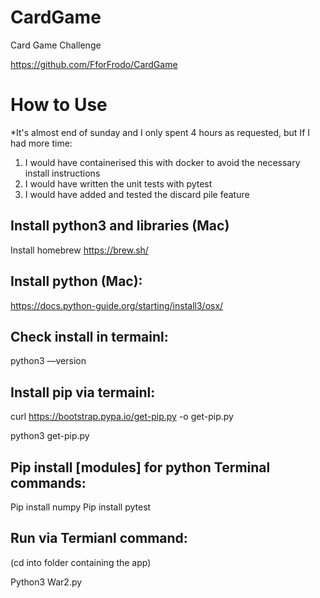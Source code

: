 # CardGame
Card Game Challenge

https://github.com/FforFrodo/CardGame

# How to Use

*It's almost end of sunday and I only spent 4 hours as requested, but If I had more time:
1. I would have containerised this with docker to avoid the necessary install instructions
2. I would have written the unit tests with pytest
3. I would have added and tested the discard pile feature

## Install python3 and libraries (Mac)
Install homebrew https://brew.sh/

## Install python (Mac):
https://docs.python-guide.org/starting/install3/osx/

## Check install in termainl: 

python3 —version

## Install pip via termainl: 

curl https://bootstrap.pypa.io/get-pip.py -o get-pip.py

python3 get-pip.py

## Pip install [modules] for python Terminal commands:

Pip install numpy
Pip install pytest

## Run via Termianl command:

(cd into folder containing the app)

Python3 War2.py
